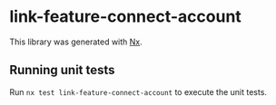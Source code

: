 # link-feature-connect-account

This library was generated with [Nx](https://nx.dev).

## Running unit tests

Run `nx test link-feature-connect-account` to execute the unit tests.
